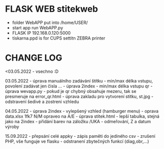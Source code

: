 # FLASK WEB stitekweb
- folder WebAPP put into /home/USER/
- start app run WebAPP.py
- FLASK IP 192.168.0.120:5000
- tiskarna.ppd is for CUPS settitn ZEBRA printer

# CHANGE LOG
<03.05.2022 - vsechno :D

03.05.2022 	- úprava manuálního zadávání štítku - min/max délka vstupu, povolení zadávat jen čisla ...
		- úprava 2index - min/max délka vstupu qr
		- úprava wevapp.py - pokud je qr chybný obsahuje mezeru, tak se presmeruje na error_qr.html
		- úprava zakladu pro vytvorení stitku, st.jpg - odstravení šedivé a zostreni vzhledu

04.05.2022 	- úprava 2index - vylepšený vzhled (hamburger menu)
		- oprava data.xlsx 1fk7 N/M opraveo na A/E
		- úprava stitek.html - lepší tabulka, stejná jako na 2index
		- přidání barev na záložku /UKA - odmeřování, Z a datum výroby
	
15.09.2022 	- přepsání celé appky 
		- zápis paměti do jediného csv
		- zrušení PHP, vše funguje ve flasku
		- odstranení zbytečných funkcí (diag,obr,...)
